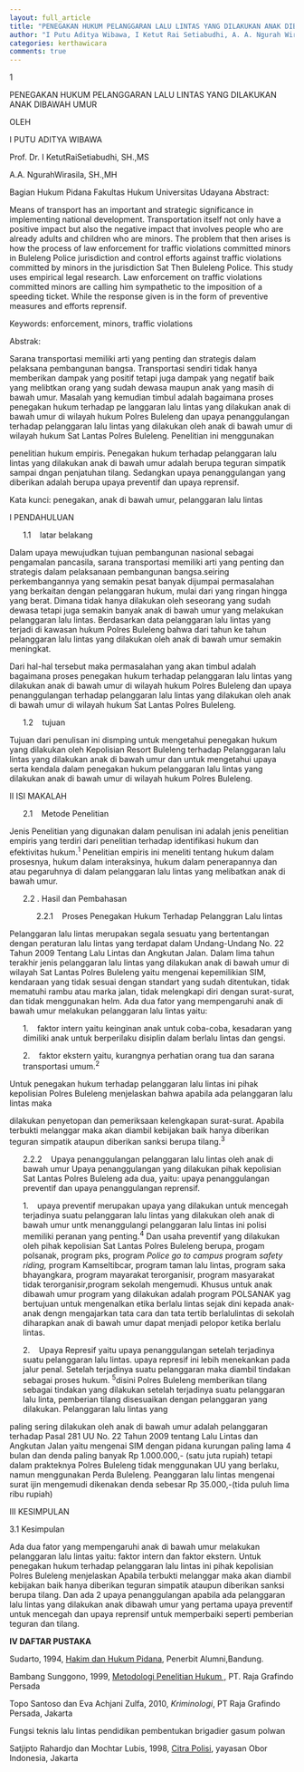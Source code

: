 ```yaml
---
layout: full_article
title: "PENEGAKAN HUKUM PELANGGARAN LALU LINTAS YANG DILAKUKAN ANAK DIBAWAH UMUR"
author: "I Putu Aditya Wibawa, I Ketut Rai Setiabudhi, A. A. Ngurah Wirasila"
categories: kerthawicara
comments: true
---
```


<p><span class="font1">1</span></p>
<p><span class="font1">PENEGAKAN HUKUM PELANGGARAN LALU LINTAS YANG DILAKUKAN ANAK DIBAWAH UMUR</span></p>
<p><span class="font1">OLEH</span></p>
<p><span class="font1">I PUTU ADITYA WIBAWA</span></p>
<p><span class="font1">Prof. Dr. I KetutRaiSetiabudhi, SH.,MS</span></p>
<p><span class="font1">A.A. NgurahWirasila, SH.,MH</span></p>
<p><span class="font1">Bagian Hukum Pidana Fakultas Hukum Universitas Udayana Abstract:</span></p>
<p><span class="font1">Means of transport has an important and strategic significance in implementing national development. Transportation itself not only have a positive impact but also the negative impact that involves people who are already adults and children who are minors. The problem that then arises is how the process of law enforcement for traffic violations committed minors in Buleleng Police jurisdiction and control efforts against traffic violations committed by minors in the jurisdiction Sat Then Buleleng Police. This study uses empirical legal research. Law enforcement on traffic violations committed minors are calling him sympathetic to the imposition of a speeding ticket. While the response given is in the form of preventive measures and efforts reprensif.</span></p>
<p><span class="font1">Keywords: enforcement, minors, traffic violations</span></p>
<p><span class="font1">Abstrak:</span></p>
<p><span class="font1">Sarana transportasi memiliki arti yang penting dan strategis dalam pelaksana pembangunan bangsa. Transportasi sendiri tidak hanya memberikan dampak yang positif tetapi juga dampak yang negatif baik yang melibtkan orang yang sudah dewasa maupun anak yang masih di bawah umur. Masalah yang kemudian timbul adalah bagaimana proses penegakan hukum terhadap pe langgaran lalu lintas yang dilakukan anak di bawah umur di wilayah hukum Polres Buleleng dan upaya penanggulangan terhadap pelanggaran lalu lintas yang dilakukan oleh anak di bawah umur di wilayah hukum Sat Lantas Polres Buleleng. Penelitian ini menggunakan</span></p>
<p><span class="font1">penelitian hukum empiris. Penegakan hukum terhadap pelanggaran lalu lintas yang dilakukan anak di bawah umur adalah berupa teguran simpatik sampai dngan penjatuhan tilang. Sedangkan upaya penanggulangan yang diberikan adalah berupa upaya preventif dan upaya reprensif.</span></p>
<p><span class="font1">Kata kunci: penegakan, anak di bawah umur, pelanggaran lalu lintas</span></p>
<p><span class="font1">I PENDAHULUAN</span></p>
<ul style="list-style:none;"><li>
<p><span class="font1">1.1 &nbsp;&nbsp;&nbsp;latar belakang</span></p></li></ul>
<p><span class="font1">Dalam upaya mewujudkan tujuan pembangunan nasional sebagai pengamalan pancasila, sarana transportasi memiliki arti yang penting dan strategis dalam pelaksanaan pembangunan bangsa.seiring perkembangannya yang semakin pesat banyak dijumpai permasalahan yang berkaitan dengan pelanggaran hukum, mulai dari yang ringan hingga yang berat. Dimana tidak hanya dilakukan oleh seseorang yang sudah dewasa tetapi juga semakin banyak anak di bawah umur yang melakukan pelanggaran lalu lintas. Berdasarkan data pelanggaran lalu lintas yang terjadi di kawasan hukum Polres Buleleng bahwa dari tahun ke tahun pelanggaran lalu lintas yang dilakukan oleh anak di bawah umur semakin meningkat.</span></p>
<p><span class="font1">Dari hal-hal tersebut maka permasalahan yang akan timbul adalah bagaimana proses penegakan hukum terhadap pelanggaran lalu lintas yang dilakukan anak di bawah umur di wilayah hukum Polres Buleleng dan upaya penanggulangan terhadap pelanggaran lalu lintas yang dilakukan oleh anak di bawah umur di wilayah hukum Sat Lantas Polres Buleleng.</span></p>
<ul style="list-style:none;"><li>
<p><span class="font1">1.2 &nbsp;&nbsp;&nbsp;tujuan</span></p></li></ul>
<p><span class="font1">Tujuan dari penulisan ini dismping untuk mengetahui penegakan hukum yang dilakukan oleh Kepolisian Resort Buleleng terhadap Pelanggaran lalu lintas yang dilakukan anak di bawah umur dan untuk mengetahui upaya serta kendala dalam penegakan hukum pelanggaran lalu lintas yang dilakukan anak di bawah umur di wilayah hukum Polres Buleleng.</span></p>
<p><span class="font1">II ISI MAKALAH</span></p>
<ul style="list-style:none;"><li>
<p><span class="font1">2.1 &nbsp;&nbsp;&nbsp;Metode Penelitian</span></p></li></ul>
<p><span class="font1">Jenis Penelitian yang digunakan dalam penulisan ini adalah jenis penelitian empiris yang terdiri dari penelitian terhadap identifikasi hukum dan efektivitas hukum.<sup>1</sup> Penelitian empiris ini meneliti tentang hukum dalam prosesnya, hukum dalam interaksinya, hukum dalam penerapannya dan atau pegaruhnya di dalam pelanggaran lalu lintas yang melibatkan anak di bawah umur.</span></p>
<ul style="list-style:none;"><li>
<p><span class="font1">2.2 . Hasil dan Pembahasan</span></p>
<ul style="list-style:none;">
<li>
<p><span class="font1">2.2.1 &nbsp;&nbsp;&nbsp;Proses Penegakan Hukum Terhadap Pelanggran Lalu lintas</span></p></li></ul></li></ul>
<p><span class="font1">Pelanggaran lalu lintas merupakan segala sesuatu yang bertentangan dengan peraturan lalu lintas yang terdapat dalam Undang-Undang No. 22 Tahun 2009 Tentang Lalu Lintas dan Angkutan Jalan. Dalam lima tahun terakhir jenis pelanggaran lalu lintas yang dilakukan anak di bawah umur di wilayah Sat Lantas Polres Buleleng yaitu mengenai kepemilikian SIM, kendaraan yang tidak sesuai dengan standart yang sudah ditentukan, tidak mematuhi rambu atau marka jalan, tidak melengkapi diri dengan surat-surat, dan tidak menggunakan helm. Ada dua fator yang mempengaruhi anak di bawah umur melakukan pelanggaran lalu lintas yaitu:</span></p>
<ul style="list-style:none;"><li>
<p><span class="font1">1. &nbsp;&nbsp;&nbsp;faktor intern yaitu keinginan anak untuk coba-coba, kesadaran yang dimiliki anak untuk berperilaku disiplin dalam berlalu lintas dan gengsi.</span></p></li>
<li>
<p><span class="font1">2. &nbsp;&nbsp;&nbsp;faktor ekstern yaitu, kurangnya perhatian orang tua dan sarana transportasi umum.<sup>2</sup></span></p></li></ul>
<p><span class="font1">Untuk penegakan hukum terhadap pelanggaran lalu lintas ini pihak kepolisian Polres Buleleng menjelaskan bahwa apabila ada pelanggaran lalu lintas maka</span></p>
<p><span class="font1">dilakukan penyetopan dan pemeriksaan kelengkapan surat-surat. Apabila terbukti melanggar maka akan diambil kebijakan baik hanya diberikan teguran simpatik ataupun diberikan sanksi berupa tilang.<sup>3</sup></span></p>
<ul style="list-style:none;"><li>
<p><span class="font1">2.2.2 &nbsp;&nbsp;&nbsp;Upaya penanggulangan pelanggaran lalu lintas oleh anak di bawah umur Upaya penanggulangan yang dilakukan pihak kepolisian Sat Lantas Polres Buleleng ada dua, yaitu: upaya penanggulangan preventif dan upaya penanggulangan reprensif.</span></p></li></ul>
<ul style="list-style:none;"><li>
<p><span class="font1">1. &nbsp;&nbsp;&nbsp;upaya preventif merupakan upaya yang dilakukan untuk mencegah terjadinya suatu pelanggaran lalu lintas yang dilakukan oleh anak di bawah umur untk menanggulangi pelanggaran lalu lintas ini polisi memiliki peranan yang penting.<sup>4</sup> Dan usaha preventif yang dilakukan oleh pihak kepolisian Sat Lantas Polres Buleleng berupa, progam polsanak, program pks, program </span><span class="font1" style="font-style:italic;">Police go to campus</span><span class="font1"> program </span><span class="font1" style="font-style:italic;">safety riding,</span><span class="font1"> program Kamseltibcar, program taman lalu lintas, program saka bhayangkara, program mayarakat terorganisir, program masyarakat tidak terorganisir,program sekolah mengemudi. Khusus untuk anak dibawah umur program yang dilakukan adalah program POLSANAK yag bertujuan untuk mengenalkan etika berlalu lintas sejak dini kepada anak-anak dengn mengajarkan tata cara dan tata tertib berlalulintas di sekolah diharapkan anak di bawah umur dapat menjadi pelopor ketika berlalu lintas.</span></p></li>
<li>
<p><span class="font1">2. &nbsp;&nbsp;&nbsp;Upaya Represif yaitu upaya penanggulangan setelah terjadinya suatu pelanggaran lalu lintas. upaya represif ini lebih menekankan pada jalur penal. Setelah terjadinya suatu pelanggaran maka diambil tindakan sebagai proses hukum. <sup>5</sup>disini Polres Buleleng memberikan tilang sebagai tindakan yang dilakukan setelah terjadinya suatu pelanggaran lalu linta, pemberian tilang disesuaikan dengan pelanggaran yang dilakukan. Pelanggaran lalu lintas yang</span></p></li></ul>
<p><span class="font1">paling sering dilakukan oleh anak di bawah umur adalah pelanggaran terhadap Pasal 281 UU No. 22 Tahun 2009 tentang Lalu Lintas dan Angkutan Jalan yaitu mengenai SIM dengan pidana kurungan paling lama 4 bulan dan denda paling banyak Rp 1.000.000,- (satu juta rupiah) tetapi dalam prakteknya Polres Buleleng tidak menggunakan UU yang berlaku, namun menggunakan Perda Buleleng. Peanggaran lalu lintas mengenai surat ijin mengemudi dikenakan denda sebesar Rp 35.000,-(tida puluh lima ribu rupiah)</span></p>
<p><span class="font1">III KESIMPULAN</span></p>
<p><span class="font1">3.1 Kesimpulan</span></p>
<p><span class="font1">Ada dua fator yang mempengaruhi anak di bawah umur melakukan pelanggaran lalu lintas yaitu: faktor intern dan faktor ekstern. Untuk penegakan hukum terhadap pelanggaran lalu lintas ini pihak kepolisian Polres Buleleng menjelaskan Apabila terbukti melanggar maka akan diambil kebijakan baik hanya diberikan teguran simpatik ataupun diberikan sanksi berupa tilang. Dan ada 2 upaya penanggulangan apabila ada pelanggaran lalu lintas yang dilakukan anak dibawah umur yang pertama upaya preventif untuk mencegah dan upaya reprensif untuk memperbaiki seperti pemberian teguran dan tilang.</span></p>
<p><span class="font1" style="font-weight:bold;">IV DAFTAR PUSTAKA</span></p>
<p><span class="font1">Sudarto, 1994, </span><span class="font1" style="text-decoration:underline;">Hakim dan Hukum Pidana</span><span class="font1">, Penerbit Alumni,Bandung.</span></p>
<p><span class="font1">Bambang Sunggono, 1999, </span><span class="font1" style="text-decoration:underline;">Metodologi Penelitian Hukum ,</span><span class="font1"> PT. Raja Grafindo Persada</span></p>
<p><span class="font1">Topo Santoso dan Eva Achjani Zulfa, 2010, </span><span class="font1" style="font-style:italic;">Kriminologi</span><span class="font1">, PT Raja Grafindo Persada, Jakarta</span></p>
<p><span class="font1">Fungsi teknis lalu lintas pendidikan pembentukan brigadier gasum polwan</span></p>
<p><span class="font1">Satjipto Rahardjo dan Mochtar Lubis, 1998, </span><span class="font1" style="text-decoration:underline;">Citra Polisi</span><span class="font1">, yayasan Obor Indonesia, Jakarta</span></p>